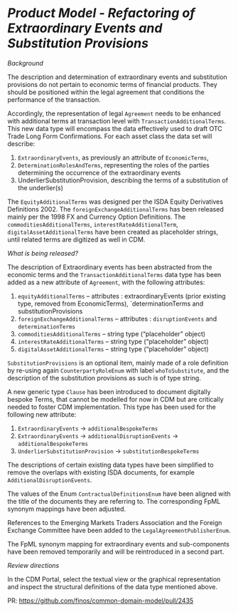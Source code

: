 # _Product Model - Refactoring of Extraordinary Events and Substitution Provisions_

_Background_

The description and determination of extraordinary events and substitution provisions do not pertain to economic terms of financial products. They should be positioned within the legal agreement that conditions the performance of the transaction. 

Accordingly, the representation of legal `Agreement` needs to be enhanced with additional terms at transaction level with  `TransactionAdditionalTerms`. This new data type will encompass the data effectively used to draft OTC Trade Long Form Confirmations. For each asset class the data set will describe:
1.	`ExtraordinaryEvents`, as previously an attribute of `EconomicTerms`,
2.	`DeterminationRolesAndTerms`, representing the roles of the parties determining the occurrence of the extraordinary events
3.	UnderlierSubstitutionProvision, describing the terms of a substitution of the underlier(s)

The `EquityAdditionalTerms` was designed per the ISDA Equity Derivatives Definitions 2002.  The `foreignExchangeAdditionalTerms` has been released mainly per the 1998 FX and Currency Option Definitions.  The  `commoditiesAdditionalTerms`, `interestRateAdditionalTerm`, `digitalAssetAdditionalTerms` have been created as placeholder strings, until related terms are digitized as well in CDM.

_What is being released?_

The description of Extraordinary events has been abstracted from the economic terms and the `TransactionAdditionalTerms` data type has been added as a new attribute of `Agreement`, with the following attributes:
1.	`equityAdditionalTerms` – attributes : extraordinaryEvents (prior existing type, removed from EconomicTerms), `determinationTerms and substitutionProvisions
2.	`foreignExchangeAdditionalTerms` – attributes : `disruptionEvents` and `determinationTerms`
3.	`commoditiesAdditionalTerms` – string type (“placeholder” object)
4.	`interestRateAdditionalTerms` – string type (“placeholder” object)
5.	`digitalAssetAdditionalTerms` – string type (“placeholder” object)

`SubstitutionProvisions` is an optional item, mainly made of a role definition by re-using again `CounterpartyRoleEnum` with label `whoToSubstitute`, and the description of the substitution provisions as such is of type string.

A new generic type `Clause` has been introduced to document digitally bespoke Terms, that cannot be modelled for now in CDM but are critically needed to foster CDM implementation.
This type has been used for the following new attribute:
1.	`ExtraordinaryEvents` -> `additionalBespokeTerms`
2.	`ExtraordinaryEvents` -> `additionalDisruptionEvents` -> `additionalBespokeTerms`
3.	`UnderlierSubstitutionProvision` -> `substitutionBespokeTerms`

The descriptions of certain existing data types have been simplified to remove the overlaps with existing ISDA documents, for example `AdditionalDisruptionEvents`.

The values of the Enum `ContractualDefinitionsEnum` have been aligned with the title of the documents they are referring to. The corresponding FpML synonym mappings have been adjusted.

References to the Emerging Markets Traders Association and the Foreign Exchange Committee have been added to the `LegalAgreementPublisherEnum`.

The FpML synonym mapping for extraordinary events and sub-components have been removed temporarily and will be reintroduced in a second part.

_Review directions_

In the CDM Portal, select the textual view or the graphical representation and inspect the structural definitions of the data type mentioned above.

PR: https://github.com/finos/common-domain-model/pull/2435
